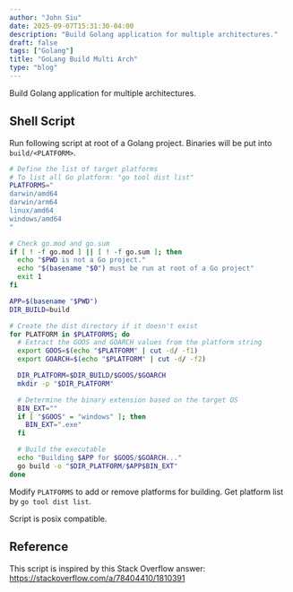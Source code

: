 ```yaml
---
author: "John Siu"
date: 2025-09-07T15:31:30-04:00
description: "Build Golang application for multiple architectures."
draft: false
tags: ["Golang"]
title: "GoLang Build Multi Arch"
type: "blog"
---
```

Build Golang application for multiple architectures.
<!--more-->

## Shell Script

Run following script at root of a Golang project. Binaries will be put into `build/<PLATFORM>`.

```sh
# Define the list of target platforms
# To list all Go platform: "go tool dist list"
PLATFORMS="
darwin/amd64
darwin/arm64
linux/amd64
windows/amd64
"

# Check go.mod and go.sum
if [ ! -f go.mod ] || [ ! -f go.sum ]; then
  echo "$PWD is not a Go project."
  echo "$(basename "$0") must be run at root of a Go project"
  exit 1
fi

APP=$(basename "$PWD")
DIR_BUILD=build

# Create the dist directory if it doesn't exist
for PLATFORM in $PLATFORMS; do
  # Extract the GOOS and GOARCH values from the platform string
  export GOOS=$(echo "$PLATFORM" | cut -d/ -f1)
  export GOARCH=$(echo "$PLATFORM" | cut -d/ -f2)

  DIR_PLATFORM=$DIR_BUILD/$GOOS/$GOARCH
  mkdir -p "$DIR_PLATFORM"

  # Determine the binary extension based on the target OS
  BIN_EXT=""
  if [ "$GOOS" = "windows" ]; then
    BIN_EXT=".exe"
  fi

  # Build the executable
  echo "Building $APP for $GOOS/$GOARCH..."
  go build -o "$DIR_PLATFORM/$APP$BIN_EXT"
done
```

Modify `PLATFORMS` to add or remove platforms for building. Get platform list by `go tool dist list`.

Script is posix compatible.

## Reference

This script is inspired by this Stack Overflow answer: https://stackoverflow.com/a/78404410/1810391
